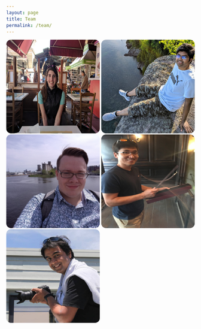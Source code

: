 ```yaml
---
layout: page
title: Team
permalink: /team/
---
```


<img src="https://raw.githubusercontent.com/LoCO-AUV/loco-auv.github.io/master/images/chelsey.jpg" alt="Cheley Edge" style="border-radius: 5%;" width="250" height="250"/>
<img src="https://raw.githubusercontent.com/LoCO-AUV/loco-auv.github.io/master/images/enan.jpg" alt="Sadman Sakib Enan" style="border-radius: 5%;" width="250" height="250"/>
<img src="https://raw.githubusercontent.com/LoCO-AUV/loco-auv.github.io/master/images/michael.jpg" alt="Michael Fulton" style="border-radius: 5%;" width="250" height="250"/>
<img src="https://raw.githubusercontent.com/LoCO-AUV/loco-auv.github.io/master/images/jungseok.jpg" alt="Jungseok Hong" style="border-radius: 5%;" width="250" height="250"/>
<img src="https://raw.githubusercontent.com/LoCO-AUV/loco-auv.github.io/master/images/junaed.jpg" alt="Junaed Sattar" style="border-radius: 5%;" width="250" height="250"/>